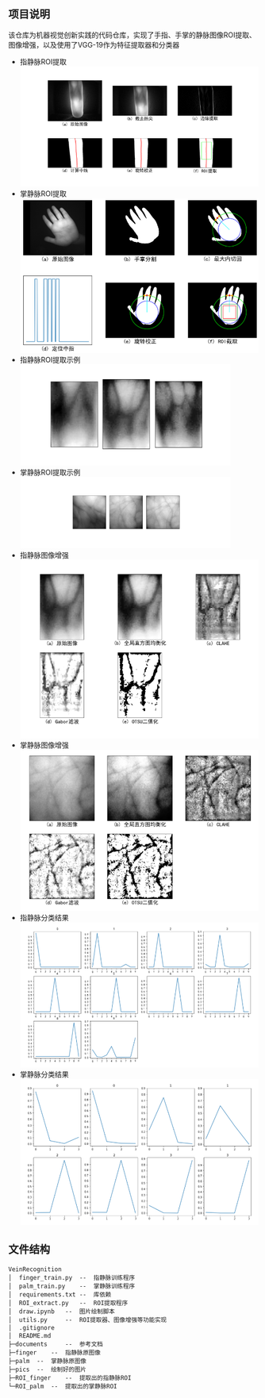 ## 项目说明

该仓库为机器视觉创新实践的代码仓库，实现了手指、手掌的静脉图像ROI提取、图像增强，以及使用了VGG-19作为特征提取器和分类器

- 指静脉ROI提取
  ![指静脉ROI提取](pics/Finger_roi.png)
- 掌静脉ROI提取
  ![掌静脉ROI提取](pics/Palm_roi.png)
- 指静脉ROI提取示例
  ![指静脉ROI提取示例](pics/fingers.png)
- 掌静脉ROI提取示例
  ![掌静脉ROI提取示例](pics/palms.png)
- 指静脉图像增强
  ![指静脉图像增强](pics/enhance_finger.png)
- 掌静脉图像增强
  ![掌静脉图像增强](pics/enhance_palm.png)
- 指静脉分类结果
  ![指静脉分类结果](pics/finger_classify.png)
- 掌静脉分类结果
  ![掌静脉分类结果](pics/palm_classify.png)

## 文件结构

```
VeinRecognition
│  finger_train.py  --  指静脉训练程序
│  palm_train.py    --  掌静脉训练程序
│  requirements.txt --  库依赖
│  ROI_extract.py   --  ROI提取程序
│  draw.ipynb   --  图片绘制脚本
│  utils.py     --  ROI提取器、图像增强等功能实现
│  .gitignore  
│  README.md
├─documents     --  参考文档
├─finger    --  指静脉原图像
├─palm  --  掌静脉原图像
├─pics  --  绘制好的图片
├─ROI_finger    --  提取出的指静脉ROI
└─ROI_palm  --  提取出的掌静脉ROI
```